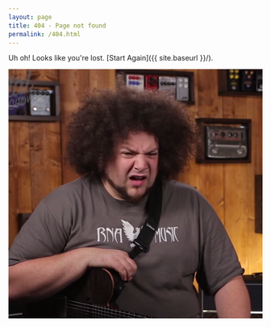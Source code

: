 ```yaml
---
layout: page
title: 404 - Page not found
permalink: /404.html
---
```


Uh oh! Looks like you're lost. [Start Again]({{ site.baseurl }}/).

![404](/images/wut.png "FILTH")
